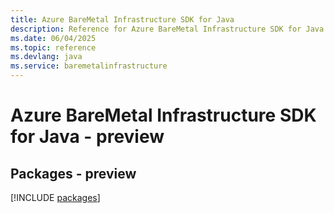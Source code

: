 ```yaml
---
title: Azure BareMetal Infrastructure SDK for Java
description: Reference for Azure BareMetal Infrastructure SDK for Java
ms.date: 06/04/2025
ms.topic: reference
ms.devlang: java
ms.service: baremetalinfrastructure
---
```

# Azure BareMetal Infrastructure SDK for Java - preview
## Packages - preview
[!INCLUDE [packages](baremetal-infrastructure-index.md)]
